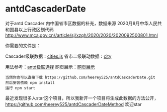 # antdCascaderDate
对于antd Cascader 内中国省市区数据的补充，数据来源 2020月8月中华人民共和国县以上行政区划代码 http://www.mca.gov.cn//article/sj/xzqh/2020/2020/2020092500801.html

你需要的文件是：

Cascader级联数据：[cities.js](https://github.com/heerey525/antdCascaderDate/blob/master/src/cities.js)
省市二级联动数据：[city](https://github.com/heerey525/antdCascaderDate/tree/master/src/city)

用法参考：[antd级联选择](https://ant.design/components/cascader-cn/)
网页展示：[网页展示](https://heerey525.github.io/antdCascaderDate/dist/)

    当然你也可以直接下载 https://github.com/heerey525/antdCascaderDate.git
    然后安装依赖 npm install
    运行 npm start

最近发现很多人star这个项目，所以我新开一个项目将生成此数据的方法公开，https://github.com/heerey525/antdCascaderDateMethod 欢迎star
